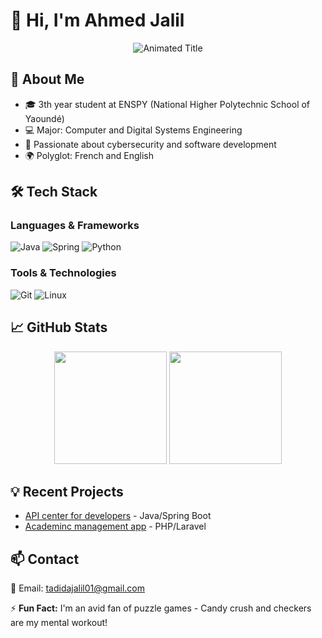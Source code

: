 # 👋 Hi, I'm Ahmed Jalil

<div align="center">
  <img src="https://readme-typing-svg.demolab.com?font=Fira+Code&pause=1000&color=22D3EE&width=435&lines=Computer+Engineering+Student;Full-Stack+Developer;Cybersecurity+Enthusiast" alt="Animated Title" />
</div>

## 🚀 About Me
- 🎓 3th year student at ENSPY (National Higher Polytechnic School of Yaoundé)
- 💻 Major: Computer and Digital Systems Engineering
- 🔐 Passionate about cybersecurity and software development
- 🌍 Polyglot: French and English

## 🛠 Tech Stack
### Languages & Frameworks
![Java](https://img.shields.io/badge/Java-ED8B00?style=for-the-badge&logo=openjdk&logoColor=white)
![Spring](https://img.shields.io/badge/Spring-6DB33F?style=for-the-badge&logo=spring&logoColor=white)
![Python](https://img.shields.io/badge/Python-3776AB?style=for-the-badge&logo=python&logoColor=white)


### Tools & Technologies
![Git](https://img.shields.io/badge/Git-F05032?style=for-the-badge&logo=git&logoColor=white)
![Linux](https://img.shields.io/badge/Linux-FCC624?style=for-the-badge&logo=linux&logoColor=black)

## 📈 GitHub Stats
<div align="center">
  <img height="180em" src="https://github-readme-stats.vercel.app/api?username=AHMED-X18&show_icons=true&theme=radical" />
  <img height="180em" src="https://github-readme-stats.vercel.app/api/top-langs/?username=AHMED-X18&layout=compact&theme=radical" />
</div>

## 💡 Recent Projects
- [API center for developers](https://github.com/AHMED-X18/Projet-Reseau-3GI) - Java/Spring Boot
- [Academinc management app](https://github.com/AHMED-X18/Gestion-ecole-primaire--Projet-BD) - PHP/Laravel

## 📫 Contact
📧 Email: [tadidajalil01@gmail.com](mailto:tadidajalil01@gmail.com)  

⚡ **Fun Fact:** I'm an avid fan of puzzle games - Candy crush and checkers are my mental workout!
